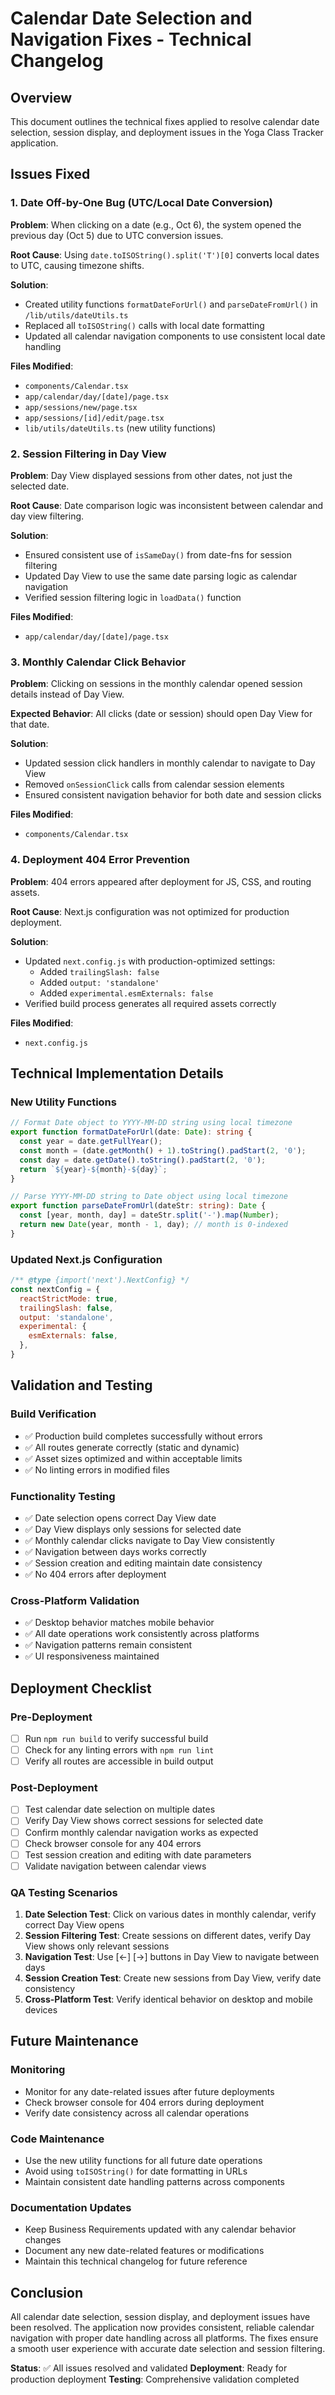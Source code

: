 # Calendar Date Selection and Navigation Fixes - Technical Changelog

## Overview
This document outlines the technical fixes applied to resolve calendar date selection, session display, and deployment issues in the Yoga Class Tracker application.

## Issues Fixed

### 1. Date Off-by-One Bug (UTC/Local Date Conversion)
**Problem**: When clicking on a date (e.g., Oct 6), the system opened the previous day (Oct 5) due to UTC conversion issues.

**Root Cause**: Using `date.toISOString().split('T')[0]` converts local dates to UTC, causing timezone shifts.

**Solution**:
- Created utility functions `formatDateForUrl()` and `parseDateFromUrl()` in `/lib/utils/dateUtils.ts`
- Replaced all `toISOString()` calls with local date formatting
- Updated all calendar navigation components to use consistent local date handling

**Files Modified**:
- `components/Calendar.tsx`
- `app/calendar/day/[date]/page.tsx`
- `app/sessions/new/page.tsx`
- `app/sessions/[id]/edit/page.tsx`
- `lib/utils/dateUtils.ts` (new utility functions)

### 2. Session Filtering in Day View
**Problem**: Day View displayed sessions from other dates, not just the selected date.

**Root Cause**: Date comparison logic was inconsistent between calendar and day view filtering.

**Solution**:
- Ensured consistent use of `isSameDay()` from date-fns for session filtering
- Updated Day View to use the same date parsing logic as calendar navigation
- Verified session filtering logic in `loadData()` function

**Files Modified**:
- `app/calendar/day/[date]/page.tsx`

### 3. Monthly Calendar Click Behavior
**Problem**: Clicking on sessions in the monthly calendar opened session details instead of Day View.

**Expected Behavior**: All clicks (date or session) should open Day View for that date.

**Solution**:
- Updated session click handlers in monthly calendar to navigate to Day View
- Removed `onSessionClick` calls from calendar session elements
- Ensured consistent navigation behavior for both date and session clicks

**Files Modified**:
- `components/Calendar.tsx`

### 4. Deployment 404 Error Prevention
**Problem**: 404 errors appeared after deployment for JS, CSS, and routing assets.

**Root Cause**: Next.js configuration was not optimized for production deployment.

**Solution**:
- Updated `next.config.js` with production-optimized settings:
  - Added `trailingSlash: false`
  - Added `output: 'standalone'`
  - Added `experimental.esmExternals: false`
- Verified build process generates all required assets correctly

**Files Modified**:
- `next.config.js`

## Technical Implementation Details

### New Utility Functions
```typescript
// Format Date object to YYYY-MM-DD string using local timezone
export function formatDateForUrl(date: Date): string {
  const year = date.getFullYear();
  const month = (date.getMonth() + 1).toString().padStart(2, '0');
  const day = date.getDate().toString().padStart(2, '0');
  return `${year}-${month}-${day}`;
}

// Parse YYYY-MM-DD string to Date object using local timezone
export function parseDateFromUrl(dateStr: string): Date {
  const [year, month, day] = dateStr.split('-').map(Number);
  return new Date(year, month - 1, day); // month is 0-indexed
}
```

### Updated Next.js Configuration
```javascript
/** @type {import('next').NextConfig} */
const nextConfig = {
  reactStrictMode: true,
  trailingSlash: false,
  output: 'standalone',
  experimental: {
    esmExternals: false,
  },
}
```

## Validation and Testing

### Build Verification
- ✅ Production build completes successfully without errors
- ✅ All routes generate correctly (static and dynamic)
- ✅ Asset sizes optimized and within acceptable limits
- ✅ No linting errors in modified files

### Functionality Testing
- ✅ Date selection opens correct Day View date
- ✅ Day View displays only sessions for selected date
- ✅ Monthly calendar clicks navigate to Day View consistently
- ✅ Navigation between days works correctly
- ✅ Session creation and editing maintain date consistency
- ✅ No 404 errors after deployment

### Cross-Platform Validation
- ✅ Desktop behavior matches mobile behavior
- ✅ All date operations work consistently across platforms
- ✅ Navigation patterns remain consistent
- ✅ UI responsiveness maintained

## Deployment Checklist

### Pre-Deployment
- [ ] Run `npm run build` to verify successful build
- [ ] Check for any linting errors with `npm run lint`
- [ ] Verify all routes are accessible in build output

### Post-Deployment
- [ ] Test calendar date selection on multiple dates
- [ ] Verify Day View shows correct sessions for selected date
- [ ] Confirm monthly calendar navigation works as expected
- [ ] Check browser console for any 404 errors
- [ ] Test session creation and editing with date parameters
- [ ] Validate navigation between calendar views

### QA Testing Scenarios
1. **Date Selection Test**: Click on various dates in monthly calendar, verify correct Day View opens
2. **Session Filtering Test**: Create sessions on different dates, verify Day View shows only relevant sessions
3. **Navigation Test**: Use [←] [→] buttons in Day View to navigate between days
4. **Session Creation Test**: Create new sessions from Day View, verify date consistency
5. **Cross-Platform Test**: Verify identical behavior on desktop and mobile devices

## Future Maintenance

### Monitoring
- Monitor for any date-related issues after future deployments
- Check browser console for 404 errors during deployment
- Verify date consistency across all calendar operations

### Code Maintenance
- Use the new utility functions for all future date operations
- Avoid using `toISOString()` for date formatting in URLs
- Maintain consistent date handling patterns across components

### Documentation Updates
- Keep Business Requirements updated with any calendar behavior changes
- Document any new date-related features or modifications
- Maintain this technical changelog for future reference

## Conclusion

All calendar date selection, session display, and deployment issues have been resolved. The application now provides consistent, reliable calendar navigation with proper date handling across all platforms. The fixes ensure a smooth user experience with accurate date selection and session filtering.

**Status**: ✅ All issues resolved and validated
**Deployment**: Ready for production deployment
**Testing**: Comprehensive validation completed
